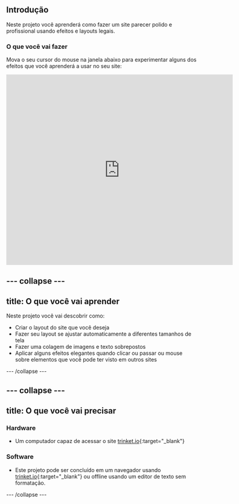 ## Introdução

Neste projeto você aprenderá como fazer um site parecer polido e profissional usando efeitos e layouts legais.

### O que você vai fazer

Mova o seu cursor do mouse na janela abaixo para experimentar alguns dos efeitos que você aprenderá a usar no seu site:

<div class="trinket">
  <iframe src="https://trinket.io/embed/html/e1eb6a6423?outputOnly=true&start=result" width="600" height="505" frameborder="0" marginwidth="0" marginheight="0" allowfullscreen>
  </iframe>
  <!-- <img src="images/magazine-final.png"> -->
</div>

--- collapse ---
---
title: O que você vai aprender
---

Neste projeto você vai descobrir como:

+ Criar o layout do site que você deseja
+ Fazer seu layout se ajustar automaticamente a diferentes tamanhos de tela
+ Fazer uma colagem de imagens e texto sobrepostos
+ Aplicar alguns efeitos elegantes quando clicar ou passar ou mouse sobre elementos que você pode ter visto em outros sites

--- /collapse ---

--- collapse ---
---
title: O que você vai precisar
---

### Hardware

+ Um computador capaz de acessar o site [trinket.io](https://trinket.io){:target="_blank"}

### Software

+ Este projeto pode ser concluído em um navegador usando [trinket.io](https://trinket.io){:target="_blank"} ou offline usando um editor de texto sem formatação.

--- /collapse ---